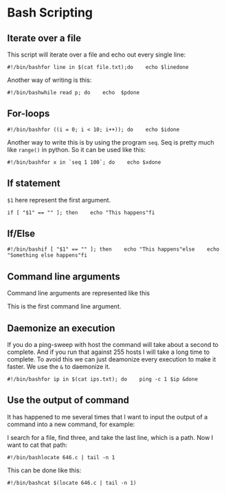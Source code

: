 # **Bash Scripting**

## **Iterate over a file <a href="#iterate-over-a-file" id="iterate-over-a-file"></a>**

This script will iterate over a file and echo out every single line:

```
#!/bin/bash​for line in $(cat file.txt);do    echo $linedone
```

Another way of writing is this:

```
#!/bin/bash​while read p; do    echo  $pdone 
```

## **For-loops <a href="#for-loops" id="for-loops"></a>**

```
#!/bin/bash​for ((i = 0; i < 10; i++)); do    echo $idone
```

Another way to write this is by using the program `seq`. Seq is pretty much like `range()` in python. So it can be used like this:

```
#!/bin/bash​for x in `seq 1 100`; do    echo $xdone
```

## **If statement <a href="#if-statement" id="if-statement"></a>**

`$1` here represent the first argument.

```
​if [ "$1" == "" ]; then    echo "This happens"fi
```

## **If/Else <a href="#ifelse" id="ifelse"></a>**

```
#!/bin/bash​if [ "$1" == "" ]; then    echo "This happens"else    echo "Something else happens"fi
```

## **Command line arguments <a href="#command-line-arguments" id="command-line-arguments"></a>**

Command line arguments are represented like this

This is the first command line argument.

## **Daemonize an execution <a href="#daemonize-an-execution" id="daemonize-an-execution"></a>**

If you do a ping-sweep with host the command will take about a second to complete. And if you run that against 255 hosts I will take a long time to complete. To avoid this we can just deamonize every execution to make it faster. We use the `&` to daemonize it.

```
#!/bin/bash​for ip in $(cat ips.txt); do    ping -c 1 $ip &done
```

## **Use the output of command <a href="#use-the-output-of-command" id="use-the-output-of-command"></a>**

It has happened to me several times that I want to input the output of a command into a new command, for example:

I search for a file, find three, and take the last line, which is a path. Now I want to cat that path:

```
#!/bin/bash​locate 646.c | tail -n 1
```

This can be done like this:

```
#!/bin/bash​cat $(locate 646.c | tail -n 1)
```
